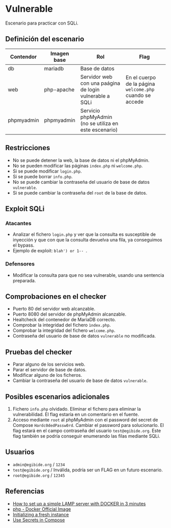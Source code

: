 # Vulnerable

Escenario para practicar con SQLi.

## Definición del escenario

| Contendor  | Imagen base | Rol                                                     | Flag                                                     |
|------------|-------------|---------------------------------------------------------|----------------------------------------------------------|
| db         | mariadb     | Base de datos                                           |                                                          |
| web        | php-apache  | Servidor web con una paágina de login vulnerable a SQLi | En el cuerpo de la página `welcome.php` cuando se accede |
| phpmyadmin | phpmyadmin  | Servicio phpMyAdmin (no se utiliza en este escenario)   |                                                          |

## Restricciones

- No se puede detener la web, la base de datos ni el phpMyAdmin.
- No se pueden modificar las páginas `index.php` ni `welcome.php`.
- Si se puede modificar `login.php`.
- Si se puede borrar `info.php`.
- No se puede cambiar la contraseña del usuario de base de datos `vulnerable`.
- Si se puede cambiar la contraseña del `root` de la base de datos.

## Exploit SQLi

### Atacantes

- Analizar el fichero `login.php` y ver que la consulta es susceptible de inyección y que con que la consulta devuelva
  una fila, ya conseguimos el bypass.
- Ejemplo de exploit: `blah') or 1-- `.

### Defensores

- Modificar la consulta para que no sea vulnerable, usando una sentencia preparada.

## Comprobaciones en el checker

- Puerto 80 del servidor web alcanzable.
- Puerto 8080 del servidor de phpMyAdmin alcanzable.
- Healtcheck del contenedor de MariaDB correcto.
- Comprobar la integridad del fichero `ìndex.php`.
- Comprobar la integridad del fichero `welcome.php`.
- Contraseña del usuario de base de datos `vulnerable` no modificada.

## Pruebas del checker

- Parar alguno de los servicios web.
- Parar el servidor de base de datos.
- Modificar alguno de los ficheros.
- Cambiar la contraseña del usuario de base de datos `vulnerable`.

## Posibles escenarios adicionales

1. Fichero `info.php` olvidado. Eliminar el fichero para eliminar la vulnerabilidad. El flag estaría en un comentario en
   el fuente.
2. Acceso mediante `root` al phpMyAdmin con el password del secret de Compose `Hardc0dedPassw0rd`. Cambiar el password
   para solucionarlo. El flag estará en el campo contraseña del usuario `test@egibide.org`. Este flag también se podría
   conseguir enumerando las filas mediante SQLi.

## Usuarios

- `admin@egibide.org` / `1234`
- `test@egibide.org` / Inválida, podría ser un FLAG en un futuro escenario.
- `root@egibide.org` / `12345`

## Referencias

- [How to set up a simple LAMP server with DOCKER in 3 minutes](https://medium.com/@mikez_dg/how-to-set-up-a-simple-lamp-server-with-docker-images-in-2023-9b0e24476ec6)
- [php - Docker Official Image](https://hub.docker.com/_/php)
- [Initializing a fresh instance](https://hub.docker.com/_/mysql)
- [Use Secrets in Compose](https://docs.docker.com/engine/swarm/secrets/#use-secrets-in-compose)
